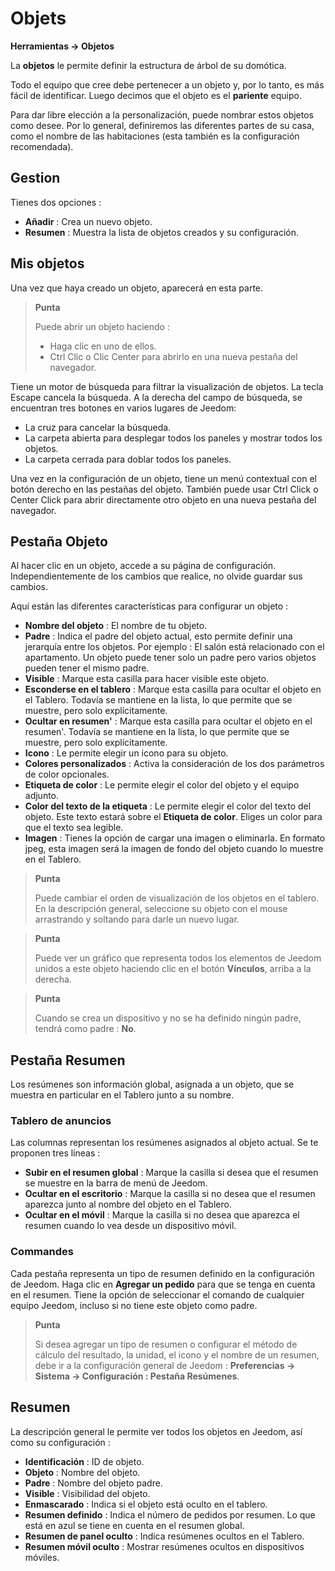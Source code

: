 # Objets
**Herramientas → Objetos**

La **objetos** le permite definir la estructura de árbol de su domótica.

Todo el equipo que cree debe pertenecer a un objeto y, por lo tanto, es más fácil de identificar. Luego decimos que el objeto es el **pariente** equipo.

Para dar libre elección a la personalización, puede nombrar estos objetos como desee. Por lo general, definiremos las diferentes partes de su casa, como el nombre de las habitaciones (esta también es la configuración recomendada).

## Gestion

Tienes dos opciones :
- **Añadir** : Crea un nuevo objeto.
- **Resumen** : Muestra la lista de objetos creados y su configuración.

## Mis objetos

Una vez que haya creado un objeto, aparecerá en esta parte.

> **Punta**
>
> Puede abrir un objeto haciendo :
> - Haga clic en uno de ellos.
> - Ctrl Clic o Clic Center para abrirlo en una nueva pestaña del navegador.

Tiene un motor de búsqueda para filtrar la visualización de objetos. La tecla Escape cancela la búsqueda.
A la derecha del campo de búsqueda, se encuentran tres botones en varios lugares de Jeedom:

- La cruz para cancelar la búsqueda.
- La carpeta abierta para desplegar todos los paneles y mostrar todos los objetos.
- La carpeta cerrada para doblar todos los paneles.

Una vez en la configuración de un objeto, tiene un menú contextual con el botón derecho en las pestañas del objeto. También puede usar Ctrl Click o Center Click para abrir directamente otro objeto en una nueva pestaña del navegador.

## Pestaña Objeto

Al hacer clic en un objeto, accede a su página de configuración. Independientemente de los cambios que realice, no olvide guardar sus cambios.

Aquí están las diferentes características para configurar un objeto :

- **Nombre del objeto** : El nombre de tu objeto.
- **Padre** : Indica el padre del objeto actual, esto permite definir una jerarquía entre los objetos. Por ejemplo : El salón está relacionado con el apartamento. Un objeto puede tener solo un padre pero varios objetos pueden tener el mismo padre.
- **Visible** : Marque esta casilla para hacer visible este objeto.
- **Esconderse en el tablero** : Marque esta casilla para ocultar el objeto en el Tablero. Todavía se mantiene en la lista, lo que permite que se muestre, pero solo explícitamente.
- **Ocultar en resumen'** : Marque esta casilla para ocultar el objeto en el resumen'. Todavía se mantiene en la lista, lo que permite que se muestre, pero solo explícitamente.
- **Icono** : Le permite elegir un icono para su objeto.
- **Colores personalizados** : Activa la consideración de los dos parámetros de color opcionales.
- **Etiqueta de color** : Le permite elegir el color del objeto y el equipo adjunto.
- **Color del texto de la etiqueta** : Le permite elegir el color del texto del objeto. Este texto estará sobre el **Etiqueta de color**. Eliges un color para que el texto sea legible.
- **Imagen** : Tienes la opción de cargar una imagen o eliminarla. En formato jpeg, esta imagen será la imagen de fondo del objeto cuando lo muestre en el Tablero.

> **Punta**
>
> Puede cambiar el orden de visualización de los objetos en el tablero. En la descripción general, seleccione su objeto con el mouse arrastrando y soltando para darle un nuevo lugar.

> **Punta**
>
> Puede ver un gráfico que representa todos los elementos de Jeedom unidos a este objeto haciendo clic en el botón **Vínculos**, arriba a la derecha.

> **Punta**
>
> Cuando se crea un dispositivo y no se ha definido ningún padre, tendrá como padre : **No**.

## Pestaña Resumen

Los resúmenes son información global, asignada a un objeto, que se muestra en particular en el Tablero junto a su nombre.

### Tablero de anuncios

Las columnas representan los resúmenes asignados al objeto actual. Se te proponen tres líneas :

- **Subir en el resumen global** : Marque la casilla si desea que el resumen se muestre en la barra de menú de Jeedom.
- **Ocultar en el escritorio** : Marque la casilla si no desea que el resumen aparezca junto al nombre del objeto en el Tablero.
- **Ocultar en el móvil** : Marque la casilla si no desea que aparezca el resumen cuando lo vea desde un dispositivo móvil.

### Commandes

Cada pestaña representa un tipo de resumen definido en la configuración de Jeedom. Haga clic en **Agregar un pedido** para que se tenga en cuenta en el resumen. Tiene la opción de seleccionar el comando de cualquier equipo Jeedom, incluso si no tiene este objeto como padre.

> **Punta**
>
> Si desea agregar un tipo de resumen o configurar el método de cálculo del resultado, la unidad, el icono y el nombre de un resumen, debe ir a la configuración general de Jeedom : **Preferencias → Sistema → Configuración : Pestaña Resúmenes**.

## Resumen

La descripción general le permite ver todos los objetos en Jeedom, así como su configuración :

- **Identificación** : ID de objeto.
- **Objeto** : Nombre del objeto.
- **Padre** : Nombre del objeto padre.
- **Visible** : Visibilidad del objeto.
- **Enmascarado** : Indica si el objeto está oculto en el tablero.
- **Resumen definido** : Indica el número de pedidos por resumen. Lo que está en azul se tiene en cuenta en el resumen global.
- **Resumen de panel oculto** : Indica resúmenes ocultos en el Tablero.
- **Resumen móvil oculto** : Mostrar resúmenes ocultos en dispositivos móviles.

